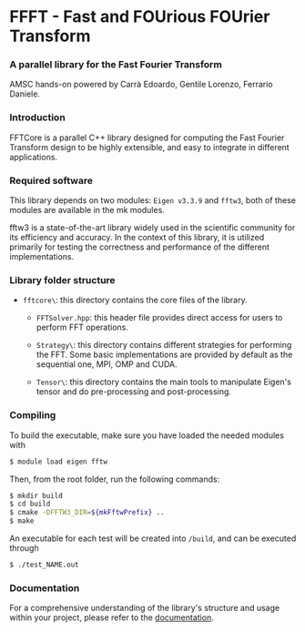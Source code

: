 # FFFT - Fast and FOUrious FOUrier Transform 
### A parallel library for the Fast Fourier Transform
AMSC hands-on powered by Carrà Edoardo, Gentile Lorenzo, Ferrario Daniele.

### Introduction
FFTCore is a parallel C++ library designed for computing the Fast Fourier Transform design to be highly extensible, and easy to integrate in different applications.

### Required software

This library depends on two modules: `Eigen v3.3.9` and `fftw3`, both of these modules are available in the mk modules.


fftw3 is a state-of-the-art library widely used in the scientific community for its efficiency and accuracy. In the context of this library, it is utilized primarily for testing the correctness and performance of the different implementations.

### Library folder structure
- `fftcore\`: this directory contains the core files of the library.
    - `FFTSolver.hpp`: this header file provides direct access for users to perform FFT operations.
    - `Strategy\`: this directory contains different strategies for performing the FFT. Some basic implementations are provided by default as the sequential one, MPI, OMP and CUDA.

    - `Tensor\`: this directory contains the main tools to manipulate Eigen's tensor and do pre-processing and post-processing.

### Compiling
To build the executable, make sure you have loaded the needed modules with
```bash
$ module load eigen fftw
```
Then, from the root folder, run the following commands:
```bash
$ mkdir build
$ cd build
$ cmake -DFFTW3_DIR=${mkFftwPrefix} ..
$ make
```
An executable for each test will be created into `/build`, and can be executed through
```bash
$ ./test_NAME.out
```
### Documentation
For a comprehensive understanding of the library's structure and usage within your project, please refer to the [documentation](./doc/).

